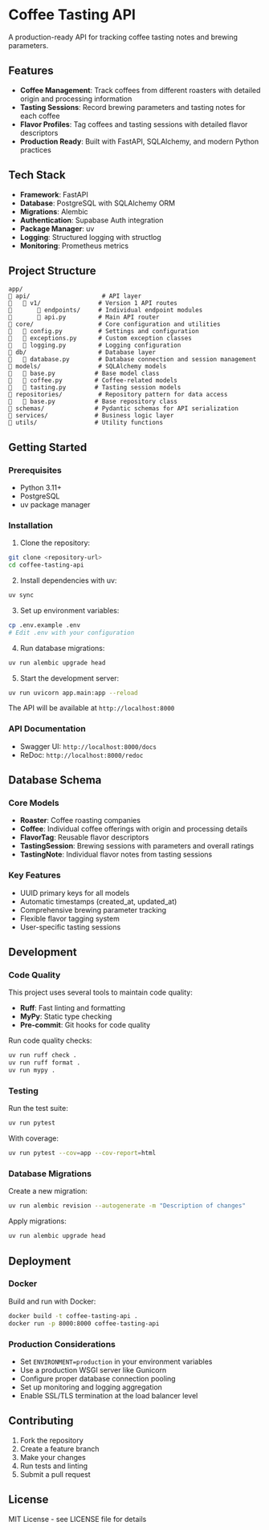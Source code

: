 # Coffee Tasting API

A production-ready API for tracking coffee tasting notes and brewing parameters.

## Features

- **Coffee Management**: Track coffees from different roasters with detailed origin and processing information
- **Tasting Sessions**: Record brewing parameters and tasting notes for each coffee
- **Flavor Profiles**: Tag coffees and tasting sessions with detailed flavor descriptors
- **Production Ready**: Built with FastAPI, SQLAlchemy, and modern Python practices

## Tech Stack

- **Framework**: FastAPI
- **Database**: PostgreSQL with SQLAlchemy ORM
- **Migrations**: Alembic
- **Authentication**: Supabase Auth integration
- **Package Manager**: uv
- **Logging**: Structured logging with structlog
- **Monitoring**: Prometheus metrics

## Project Structure

```
app/
   api/                    # API layer
      v1/                # Version 1 API routes
          endpoints/     # Individual endpoint modules
          api.py         # Main API router
   core/                  # Core configuration and utilities
      config.py          # Settings and configuration
      exceptions.py      # Custom exception classes
      logging.py         # Logging configuration
   db/                    # Database layer
      database.py        # Database connection and session management
   models/                # SQLAlchemy models
      base.py           # Base model class
      coffee.py         # Coffee-related models
      tasting.py        # Tasting session models
   repositories/          # Repository pattern for data access
      base.py           # Base repository class
   schemas/              # Pydantic schemas for API serialization
   services/             # Business logic layer
   utils/                # Utility functions
```

## Getting Started

### Prerequisites

- Python 3.11+
- PostgreSQL
- uv package manager

### Installation

1. Clone the repository:
```bash
git clone <repository-url>
cd coffee-tasting-api
```

2. Install dependencies with uv:
```bash
uv sync
```

3. Set up environment variables:
```bash
cp .env.example .env
# Edit .env with your configuration
```

4. Run database migrations:
```bash
uv run alembic upgrade head
```

5. Start the development server:
```bash
uv run uvicorn app.main:app --reload
```

The API will be available at `http://localhost:8000`

### API Documentation

- Swagger UI: `http://localhost:8000/docs`
- ReDoc: `http://localhost:8000/redoc`

## Database Schema

### Core Models

- **Roaster**: Coffee roasting companies
- **Coffee**: Individual coffee offerings with origin and processing details
- **FlavorTag**: Reusable flavor descriptors
- **TastingSession**: Brewing sessions with parameters and overall ratings
- **TastingNote**: Individual flavor notes from tasting sessions

### Key Features

- UUID primary keys for all models
- Automatic timestamps (created_at, updated_at)
- Comprehensive brewing parameter tracking
- Flexible flavor tagging system
- User-specific tasting sessions

## Development

### Code Quality

This project uses several tools to maintain code quality:

- **Ruff**: Fast linting and formatting
- **MyPy**: Static type checking
- **Pre-commit**: Git hooks for code quality

Run code quality checks:
```bash
uv run ruff check .
uv run ruff format .
uv run mypy .
```

### Testing

Run the test suite:
```bash
uv run pytest
```

With coverage:
```bash
uv run pytest --cov=app --cov-report=html
```

### Database Migrations

Create a new migration:
```bash
uv run alembic revision --autogenerate -m "Description of changes"
```

Apply migrations:
```bash
uv run alembic upgrade head
```

## Deployment

### Docker

Build and run with Docker:
```bash
docker build -t coffee-tasting-api .
docker run -p 8000:8000 coffee-tasting-api
```

### Production Considerations

- Set `ENVIRONMENT=production` in your environment variables
- Use a production WSGI server like Gunicorn
- Configure proper database connection pooling
- Set up monitoring and logging aggregation
- Enable SSL/TLS termination at the load balancer level

## Contributing

1. Fork the repository
2. Create a feature branch
3. Make your changes
4. Run tests and linting
5. Submit a pull request

## License

MIT License - see LICENSE file for details